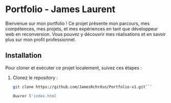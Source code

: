 # Portfolio - James Laurent

Bienvenue sur mon portfolio ! Ce projet présente mon parcours, mes compétences, mes projets, et mes expériences en tant que développeur web en reconversion. Vous pouvez y découvrir mes réalisations et en savoir plus sur mon profil professionnel.


## Installation

Pour cloner et exécuter ce projet localement, suivez ces étapes :

1. Clonez le repository :
   ```bash
   git clone https://github.com/JamesRchrdsn/Portfolio-v1.git```

   Ouvrer l'index.html
